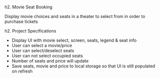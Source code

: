 h2. Movie Seat Booking

Display movie choices and seats in a theater to select from in order to purchase tickets

h2. Project Specifications
<ul>
<li>Display UI with movie select, screen, seats, legend &amp; seat info</li>
<li>User can select a movie/price</li>
<li>User can select/deselect seats</li>
<li>User can not select occupied seats</li>
<li>Number of seats and price will update</li>
<li>Save seats, movie and price to local storage so that UI is still populated on refresh</li>
</ul>
